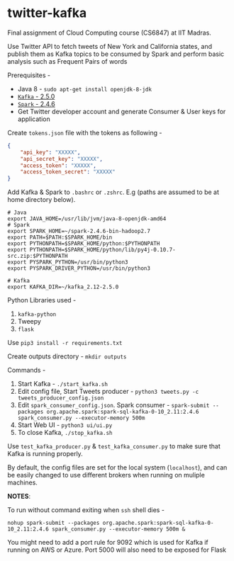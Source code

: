 # twitter-kafka

Final assignment of Cloud Computing course (CS6847) at IIT Madras.

Use Twitter API to fetch tweets of New York and California states, and publish them as Kafka topics to be consumed by Spark and perform basic analysis such as Frequent Pairs of words

Prerequisites -

- Java 8 - `sudo apt-get install openjdk-8-jdk`
- [`Kafka` - 2.5.0](https://archive.apache.org/dist/kafka/2.5.0/kafka_2.12-2.5.0.tgz)
- [`Spark` - 2.4.6](https://archive.apache.org/dist/spark/spark-2.4.6/spark-2.4.6-bin-hadoop2.7.tgz)
- Get Twitter developer account and generate Consumer & User keys for application

Create `tokens.json` file with the tokens as following -

```json
{
    "api_key": "XXXXX",
    "api_secret_key": "XXXXX",
    "access_token": "XXXXX",
    "access_token_secret": "XXXXX"
}
```

Add Kafka & Spark to `.bashrc` or `.zshrc`. E.g (paths are assumed to be at home directory below).

```shell
# Java
export JAVA_HOME=/usr/lib/jvm/java-8-openjdk-amd64
# Spark
export SPARK_HOME=~/spark-2.4.6-bin-hadoop2.7
export PATH=$PATH:$SPARK_HOME/bin
export PYTHONPATH=$SPARK_HOME/python:$PYTHONPATH
export PYTHONPATH=$SPARK_HOME/python/lib/py4j-0.10.7-src.zip:$PYTHONPATH
export PYSPARK_PYTHON=/usr/bin/python3
export PYSPARK_DRIVER_PYTHON=/usr/bin/python3

# Kafka
export KAFKA_DIR=~/kafka_2.12-2.5.0
```

Python Libraries used -

1. `kafka-python`
2. Tweepy
3. `flask`

Use `pip3 install -r requirements.txt`

Create outputs directory - `mkdir outputs`

Commands -

1. Start Kafka - `./start_kafka.sh`
2. Edit config file, Start Tweets producer - `python3 tweets.py -c tweets_producer_config.json`
3. Edit `spark_consumer_config.json`.
    Spark consumer - `spark-submit --packages org.apache.spark:spark-sql-kafka-0-10_2.11:2.4.6 spark_consumer.py --executor-memory 500m`
4. Start Web UI - `python3 ui/ui.py`
5. To close Kafka, `./stop_kafka.sh`

Use `test_kafka_producer.py` & `test_kafka_consumer.py` to make sure that Kafka is running properly.

By default, the config files are set for the local system (`localhost`), and can be easily changed to use different brokers when running on muliple machines.

**NOTES**:

To run without command exiting when `ssh` shell dies -

```shell
nohup spark-submit --packages org.apache.spark:spark-sql-kafka-0-10_2.11:2.4.6 spark_consumer.py --executor-memory 500m &
```

You might need to add a port rule for 9092 which is used for Kafka if running on AWS or Azure. Port 5000 will also need to be exposed for Flask
